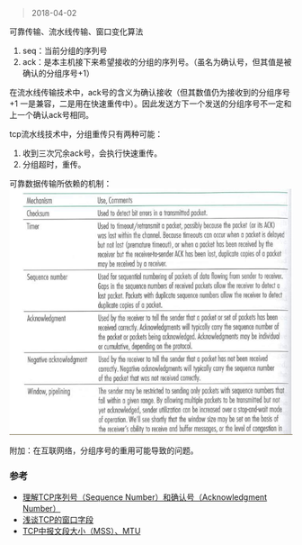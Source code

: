 >2018-04-02

可靠传输、流水线传输、窗口变化算法

1. seq：当前分组的序列号
1. ack：是本主机接下来希望接收的分组的序列号。（虽名为确认号，但其值是被确认的分组序号+1） 

在流水线传输技术中，ack号的含义为确认接收（但其数值仍为接收到的分组序号+1 一是兼容，二是用在快速重传中）。因此发送方下一个发送的分组序号不一定和上一个确认ack号相同。 

tcp流水线技术中，分组重传只有两种可能： 

1. 收到三次冗余ack号，会执行快速重传。 
1. 分组超时，重传。

可靠数据传输所依赖的机制：
![](../_img/tcp-packet-head.png)

附加：在互联网络，分组序号的重用可能导致的问题。

### 参考

- [理解TCP序列号（Sequence Number）和确认号（Acknowledgment Number）](https://blog.csdn.net/a19881029/article/details/38091243)
- [浅谈TCP的窗口字段](http://blog.51cto.com/shjrouting/1612855)
- [TCP中报文段大小（MSS）、MTU](https://blog.csdn.net/bian_qing_quan11/article/details/72630354)
